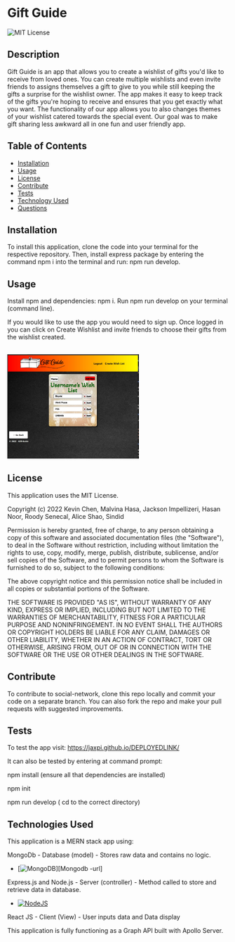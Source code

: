 # Gift Guide


![MIT License](https://img.shields.io/badge/License-MIT-yellow.svg "MIT badge")

## Description

Gift Guide is an app that allows you to create a wishlist of gifts you'd like to receive from loved ones. You can create multiple wishlists and even invite friends to assigns themselves a gift to give to you while still keeping the gifts a surprise for the wishlist owner. The app makes it easy to keep track of the gifts you're hoping to receive and ensures that you get exactly what you want. The functionality of our app allows you to also changes themes of your wishlist catered towards the special event. Our goal was to make gift sharing less awkward all in one fun and user friendly app.


## Table of Contents

- [Installation](#installation)
- [Usage](#usage)
- [License](#license)
- [Contribute](#contribute)
- [Tests](#tests)
- [Technology Used](#technology-used)
- [Questions](#questions)

## Installation

To install this application, clone the code into your terminal for the respective repository. Then, install express package by entering the command npm i into the terminal and run: npm run develop.

## Usage

Install npm and dependencies: npm i.
Run npm run develop on your terminal (command line).

If you would like to use the app you would need to sign up. Once logged in you can click on Create Wishlist and invite friends to choose their gifts from the wishlist created.

<br><img src="./client/src/assets/images/mainscreenshot.jpg" style="width:300px; height auto;">


## License

This application uses the MIT License.

Copyright (c) 2022 Kevin Chen, Malvina Hasa, Jackson Impellizeri, Hasan Noor, Roody Senecal, Alice Shao, Sindid

Permission is hereby granted, free of charge, to any person obtaining a copy
of this software and associated documentation files (the "Software"), to deal
in the Software without restriction, including without limitation the rights
to use, copy, modify, merge, publish, distribute, sublicense, and/or sell
copies of the Software, and to permit persons to whom the Software is
furnished to do so, subject to the following conditions:

The above copyright notice and this permission notice shall be included in all
copies or substantial portions of the Software.

THE SOFTWARE IS PROVIDED "AS IS", WITHOUT WARRANTY OF ANY KIND, EXPRESS OR
IMPLIED, INCLUDING BUT NOT LIMITED TO THE WARRANTIES OF MERCHANTABILITY,
FITNESS FOR A PARTICULAR PURPOSE AND NONINFRINGEMENT. IN NO EVENT SHALL THE
AUTHORS OR COPYRIGHT HOLDERS BE LIABLE FOR ANY CLAIM, DAMAGES OR OTHER
LIABILITY, WHETHER IN AN ACTION OF CONTRACT, TORT OR OTHERWISE, ARISING FROM,
OUT OF OR IN CONNECTION WITH THE SOFTWARE OR THE USE OR OTHER DEALINGS IN THE
SOFTWARE.

## Contribute

To contribute to social-network, clone this repo locally and commit your code on a separate branch. You can also fork the repo and make your pull requests with suggested improvements.

## Tests

To test the app visit: https://jaxpi.github.io/DEPLOYEDLINK/

It can also be tested by entering at command prompt:

npm install (ensure all that dependencies are installed)

npm init

npm run develop ( cd to the correct directory)

## Technologies Used

This application is a MERN stack app using:

MongoDb - Database (model) - Stores raw data and contains no logic.
* [![MongoDB][Mongodb]][Mongodb -url]

Express.js and Node.js - Server (controller) - Method called to store and retrieve data in database.
*  [![NodeJS][Node.js]][Nodejs-url]

React JS - Client (View) - User inputs data and Data display

This application is fully functioning as a Graph API built with Apollo Server.



[Nodejs-url]: https://nodejs.org/en/ 
[Node.js]: https://img.shields.io/badge/NodeJS-NodeJS-green
[Mongodb-url]: https://www.mongodb.com/
[Mongodb]: (https://img.shields.io/badge/MongoDB-%234ea94b.svg?style=for-the-badge&logo=mongodb&logoColor=white)